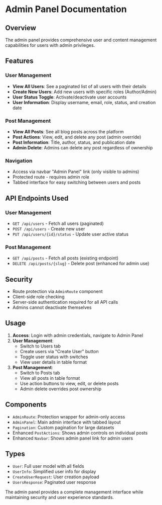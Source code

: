 # Admin Panel Documentation

## Overview
The admin panel provides comprehensive user and content management capabilities for users with admin privileges.

## Features

### User Management
- **View All Users**: See a paginated list of all users with their details
- **Create New Users**: Add new users with specific roles (Author/Admin)
- **User Status Toggle**: Activate/deactivate user accounts
- **User Information**: Display username, email, role, status, and creation date

### Post Management
- **View All Posts**: See all blog posts across the platform
- **Post Actions**: View, edit, and delete any post (admin override)
- **Post Information**: Title, author, status, and publication date
- **Admin Delete**: Admins can delete any post regardless of ownership

### Navigation
- Access via navbar "Admin Panel" link (only visible to admins)
- Protected route - requires admin role
- Tabbed interface for easy switching between users and posts

## API Endpoints Used

### User Management
- `GET /api/users` - Fetch all users (paginated)
- `POST /api/users` - Create new user
- `PUT /api/users/{id}/status` - Update user active status

### Post Management
- `GET /api/posts` - Fetch all posts (existing endpoint)
- `DELETE /api/posts/{slug}` - Delete post (enhanced for admin use)

## Security
- Route protection via `AdminRoute` component
- Client-side role checking
- Server-side authentication required for all API calls
- Admins cannot deactivate themselves

## Usage

1. **Access**: Login with admin credentials, navigate to Admin Panel
2. **User Management**: 
   - Switch to Users tab
   - Create users via "Create User" button
   - Toggle user status with switches
   - View user details in table format
3. **Post Management**:
   - Switch to Posts tab  
   - View all posts in table format
   - Use action buttons to view, edit, or delete posts
   - Admin delete overrides post ownership

## Components
- `AdminRoute`: Protection wrapper for admin-only access
- `AdminPanel`: Main admin interface with tabbed layout
- `Pagination`: Custom pagination for large datasets
- Enhanced `PostActions`: Shows admin controls on individual posts
- Enhanced `Navbar`: Shows admin panel link for admin users

## Types
- `User`: Full user model with all fields
- `UserInfo`: Simplified user info for display
- `CreateUserRequest`: User creation payload
- `UsersResponse`: Paginated user response

The admin panel provides a complete management interface while maintaining security and user experience standards.
